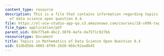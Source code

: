 ```yaml
---
content_type: resource
description: This is a file that contains information regarding topics in mathematics
  of data science open question 8.4.
file: https://ol-ocw-studio-app-qa.s3.amazonaws.com/courses/18-s096-topics-in-mathematics-of-data-science-fall-2015/81dbd5bb40658f092b506bbc92aa8b45_MIT18_S096F15_Open8.4.pdf
file_type: application/pdf
parent_uid: 0de775e0-4bc2-3070-4afe-da75f1c927bb
resourcetype: Document
title: Topics in Mathematics of Data Science Open Question 8.4
uid: 81dbd5bb-4065-8f09-2b50-6bbc92aa8b45
---
```

